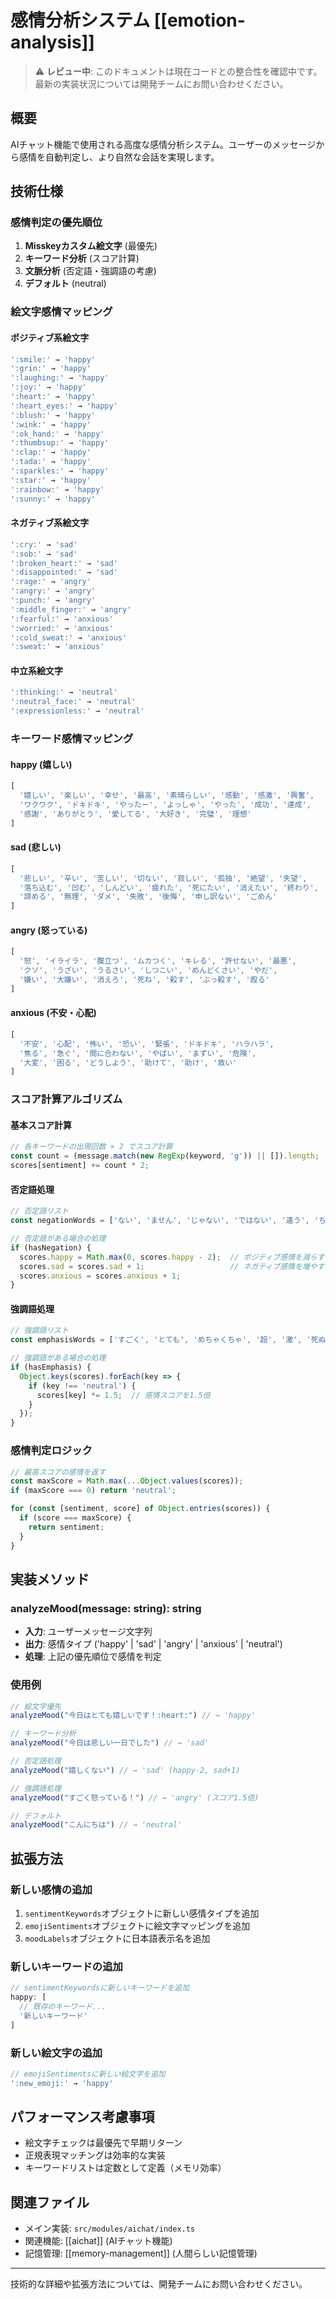 # 感情分析システム [[emotion-analysis]]

> ⚠️ **レビュー中**: このドキュメントは現在コードとの整合性を確認中です。最新の実装状況については開発チームにお問い合わせください。

## 概要
AIチャット機能で使用される高度な感情分析システム。ユーザーのメッセージから感情を自動判定し、より自然な会話を実現します。

## 技術仕様

### 感情判定の優先順位
1. **Misskeyカスタム絵文字** (最優先)
2. **キーワード分析** (スコア計算)
3. **文脈分析** (否定語・強調語の考慮)
4. **デフォルト** (neutral)

### 絵文字感情マッピング

#### ポジティブ系絵文字
```typescript
':smile:' → 'happy'
':grin:' → 'happy'
':laughing:' → 'happy'
':joy:' → 'happy'
':heart:' → 'happy'
':heart_eyes:' → 'happy'
':blush:' → 'happy'
':wink:' → 'happy'
':ok_hand:' → 'happy'
':thumbsup:' → 'happy'
':clap:' → 'happy'
':tada:' → 'happy'
':sparkles:' → 'happy'
':star:' → 'happy'
':rainbow:' → 'happy'
':sunny:' → 'happy'
```

#### ネガティブ系絵文字
```typescript
':cry:' → 'sad'
':sob:' → 'sad'
':broken_heart:' → 'sad'
':disappointed:' → 'sad'
':rage:' → 'angry'
':angry:' → 'angry'
':punch:' → 'angry'
':middle_finger:' → 'angry'
':fearful:' → 'anxious'
':worried:' → 'anxious'
':cold_sweat:' → 'anxious'
':sweat:' → 'anxious'
```

#### 中立系絵文字
```typescript
':thinking:' → 'neutral'
':neutral_face:' → 'neutral'
':expressionless:' → 'neutral'
```

### キーワード感情マッピング

#### happy (嬉しい)
```typescript
[
  '嬉しい', '楽しい', '幸せ', '最高', '素晴らしい', '感動', '感激', '興奮',
  'ワクワク', 'ドキドキ', 'やったー', 'よっしゃ', 'やった', '成功', '達成',
  '感謝', 'ありがとう', '愛してる', '大好き', '完璧', '理想'
]
```

#### sad (悲しい)
```typescript
[
  '悲しい', '辛い', '苦しい', '切ない', '寂しい', '孤独', '絶望', '失望',
  '落ち込む', '凹む', 'しんどい', '疲れた', '死にたい', '消えたい', '終わり',
  '諦める', '無理', 'ダメ', '失敗', '後悔', '申し訳ない', 'ごめん'
]
```

#### angry (怒っている)
```typescript
[
  '怒', 'イライラ', '腹立つ', 'ムカつく', 'キレる', '許せない', '最悪',
  'クソ', 'うざい', 'うるさい', 'しつこい', 'めんどくさい', 'やだ',
  '嫌い', '大嫌い', '消えろ', '死ね', '殺す', 'ぶっ殺す', '殴る'
]
```

#### anxious (不安・心配)
```typescript
[
  '不安', '心配', '怖い', '恐い', '緊張', 'ドキドキ', 'ハラハラ',
  '焦る', '急ぐ', '間に合わない', 'やばい', 'まずい', '危険',
  '大変', '困る', 'どうしよう', '助けて', '助け', '救い'
]
```

### スコア計算アルゴリズム

#### 基本スコア計算
```typescript
// 各キーワードの出現回数 × 2 でスコア計算
const count = (message.match(new RegExp(keyword, 'g')) || []).length;
scores[sentiment] += count * 2;
```

#### 否定語処理
```typescript
// 否定語リスト
const negationWords = ['ない', 'ません', 'じゃない', 'ではない', '違う', 'ちがう'];

// 否定語がある場合の処理
if (hasNegation) {
  scores.happy = Math.max(0, scores.happy - 2);  // ポジティブ感情を減らす
  scores.sad = scores.sad + 1;                   // ネガティブ感情を増やす
  scores.anxious = scores.anxious + 1;
}
```

#### 強調語処理
```typescript
// 強調語リスト
const emphasisWords = ['すごく', 'とても', 'めちゃくちゃ', '超', '激', '死ぬほど', 'マジで'];

// 強調語がある場合の処理
if (hasEmphasis) {
  Object.keys(scores).forEach(key => {
    if (key !== 'neutral') {
      scores[key] *= 1.5;  // 感情スコアを1.5倍
    }
  });
}
```

### 感情判定ロジック
```typescript
// 最高スコアの感情を返す
const maxScore = Math.max(...Object.values(scores));
if (maxScore === 0) return 'neutral';

for (const [sentiment, score] of Object.entries(scores)) {
  if (score === maxScore) {
    return sentiment;
  }
}
```

## 実装メソッド

### analyzeMood(message: string): string
- **入力**: ユーザーメッセージ文字列
- **出力**: 感情タイプ ('happy' | 'sad' | 'angry' | 'anxious' | 'neutral')
- **処理**: 上記の優先順位で感情を判定

### 使用例
```typescript
// 絵文字優先
analyzeMood("今日はとても嬉しいです！:heart:") // → 'happy'

// キーワード分析
analyzeMood("今日は悲しい一日でした") // → 'sad'

// 否定語処理
analyzeMood("嬉しくない") // → 'sad' (happy-2, sad+1)

// 強調語処理
analyzeMood("すごく怒っている！") // → 'angry' (スコア1.5倍)

// デフォルト
analyzeMood("こんにちは") // → 'neutral'
```

## 拡張方法

### 新しい感情の追加
1. `sentimentKeywords`オブジェクトに新しい感情タイプを追加
2. `emojiSentiments`オブジェクトに絵文字マッピングを追加
3. `moodLabels`オブジェクトに日本語表示名を追加

### 新しいキーワードの追加
```typescript
// sentimentKeywordsに新しいキーワードを追加
happy: [
  // 既存のキーワード...
  '新しいキーワード'
]
```

### 新しい絵文字の追加
```typescript
// emojiSentimentsに新しい絵文字を追加
':new_emoji:' → 'happy'
```

## パフォーマンス考慮事項
- 絵文字チェックは最優先で早期リターン
- 正規表現マッチングは効率的な実装
- キーワードリストは定数として定義（メモリ効率）

## 関連ファイル
- メイン実装: `src/modules/aichat/index.ts`
- 関連機能: [[aichat]] (AIチャット機能)
- 記憶管理: [[memory-management]] (人間らしい記憶管理)

---

技術的な詳細や拡張方法については、開発チームにお問い合わせください。 